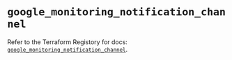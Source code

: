 # `google_monitoring_notification_channel`

Refer to the Terraform Registory for docs: [`google_monitoring_notification_channel`](https://www.terraform.io/docs/providers/google-beta/r/google_monitoring_notification_channel).
